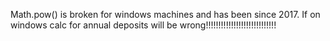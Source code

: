 Math.pow() is broken for windows machines and has been since 2017. If on windows calc for annual deposits will be wrong!!!!!!!!!!!!!!!!!!!!!!!!!!!!